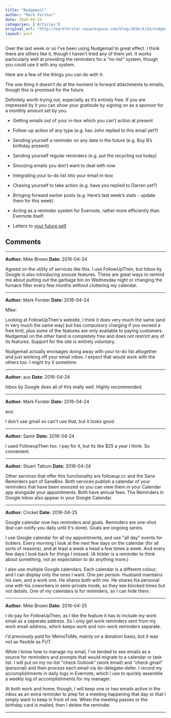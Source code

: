 ```yaml
---
title: "Nudgemail"
author: "Mark Forster"
date: 2016-04-24
categories: ['Articles']
original_url: "http://markforster.squarespace.com/blog/2016/4/24/nudgemail.html"
layout: post
---
```


Over the last week or so I’ve been using Nudgemail to great effect. I think there are others like it, though I haven’t tried any of them yet. It works particularly well at providing the reminders for a “no-list” system, though you could use it with any system.

Here are a few of the things you can do with it:

The one thing it doesn’t do at the moment is forward attachments to emails, though this is promised for the future.

Definitely worth trying out, especially as it’s entirely free. If you are impressed by it you can show your gratitude by signing on as a sponsor for a monthly amount set by you.

- Getting emails out of your in-box which you can’t action at present

- Follow-up action of any type (e.g. has John replied to this email yet?)

- Sending yourself a reminder on any date in the future (e.g. Buy B’s birthday present)

- Sending yourself regular reminders (e.g. put the recycling out today)

- Snoozing emails you don’t want to deal with now

- Integrating your to-do list into your email in-box

- Chasing yourself to take action (e.g. have you replied to Darren yet?)

- Bringing forward earlier posts (e.g. Here’s last week’s stats - update them for this week)

- Acting as a reminder system for Evernote, rather more efficiently than Evernote itself.

- Letters to [your future self](2016-03-11-calling-your-future-self-to-account.md)


## Comments

---

**Author:** Mike Brown
**Date:** 2016-04-24

Agreed on the utility of services like this. I use FollowUpThen, but Inbox by Google is also introducing snooze features. These are great ways to remind me about putting out the garbage bin on Wednesday night or changing the furnace filter every few months without cluttering my calendar.

---

**Author:** Mark Forster
**Date:** 2016-04-24

Mike:  
  
Looking at FollowUpThen's website, I think it does very much the same (and in very much the same way) but has compulsory charging if you exceed a free limit, plus some of the features are only available to paying customers. Nudgemail on the other hand is completely free and does not restrict any of its features. Support for the site is entirely voluntary.  
  
Nudgemail actually envisages doing away with your to-do list altogether and just working off your email inbox. I expect that would work with the others too. I might try it sometime.

---

**Author:** aus
**Date:** 2016-04-24

Inbox by Google does all of this really well. Highly recommended.

---

**Author:** Mark Forster
**Date:** 2016-04-24

aus:  
  
I don't use gmail so can't use that, but it looks good.

---

**Author:** Samir
**Date:** 2016-04-24

I used FollowupThen too. I pay for it, but its like $25 a year I think. So convenient.

---

**Author:** Stuart Tattum
**Date:** 2016-04-24

Other services that offer this functionality are followup.cc and the Sane Reminders part of SaneBox. Both services publish a calendar of your reminders that have been snoozed so you can view them in your Calendar app alongside your appointments. Both have annual fees. The Reminders in Google Inbox also appear in your Google Calendar.

---

**Author:** Cricket
**Date:** 2016-04-25

Google calendar now has reminders and goals. Reminders are one-shot (but can notify you daily until it's done). Goals are ongoing series.  
  
I use Google calendar for all my appointments, and use "all day" events for ticklers. Every morning I look at the next few days on the calendar (for all sorts of reasons), and at least a week a head a few times a week. And every few days I look back for things I missed. (A tickler is a reminder to think about something, not an expectation to do anything more.)  
  
I also use multiple Google calendars. Each calendar is a different colour, and I can display only the ones I want. One per person. Husband maintains his own, and a work one. He shares both with me. He shares his personal one with his coworkers in semi-private mode, so they see blocked times but not details. One of my calendars is for reminders, so I can hide them.

---

**Author:** Mike Brown
**Date:** 2016-04-25

I do pay for FollowUpThen, as I like the feature it has to include my work email as a separate address. So I only get work reminders sent from my work email address, which keeps work and non-work reminders separate.   
  
I'd previously paid for MemoToMe, mainly on a donation basis, but it was not as flexible as FUT.  
  
While I know how to manage my email, I've tended to see emails as a source for reminders and prompts that would migrate to a calendar or task list. I will put on my no-list "check Outlook" (work email) and "check gmail" (personal) and then process each email via do-delegate-defer. I record my accomplishments in daily logs in Evernote, which I use to quickly assemble a weekly log of accomplishments for my manager.  
  
At both work and home, though, I will keep one or two emails active in the inbox as an extra reminder to prep for a meeting happening that day or that I simply want to keep in front of me. When the meeting passes or the birthday card is mailed, then I delete the reminder.

---
